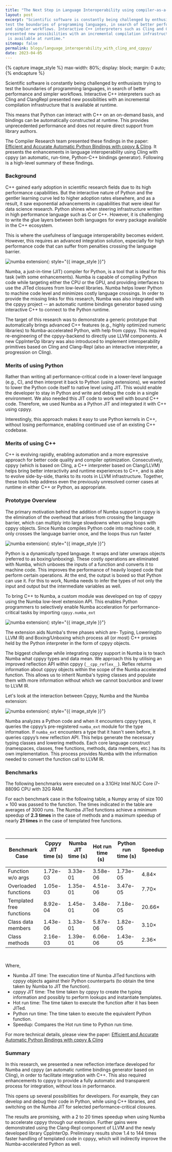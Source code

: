 ```yaml
---
title: "The Next Step in Language Interoperability using compiler-as-a-service and cppyy"
layout: post
excerpt: "Scientific software is constantly being challenged by enthusiasts trying to
test the boundaries of programming languages, in search of better performance
and simpler workflows. Interactive C++ interpreters such as Cling and ClangRepl
presented new possibilities with an incremental compilation infrastructure that
 is available at runtime."
sitemap: false
permalink: blogs/language_interoperability_with_cling_and_cppyy/
date: 2023-04-05
---
```


{% capture image_style %}
    max-width: 80%;
    display: block;
    margin: 0 auto;
{% endcapture %}

Scientific software is constantly being challenged by enthusiasts trying to
test the boundaries of programming languages, in search of better performance
and simpler workflows. Interactive C++ interpreters such as Cling and ClangRepl
presented new possibilities with an incremental compilation infrastructure that
 is available at runtime.

This means that Python can interact with C++ on an on-demand basis, and
bindings can be automatically constructed at runtime. This provides
unprecedented performance and does not require direct support from library
authors.

The Compiler Research team presented these findings in the paper: [Efficient
and Accurate Automatic Python Bindings with cppyy & Cling]. It presents the
enhancements in language interoperability using Cling with cppyy (an
automatic, run-time, Python-C++ bindings generator). Following is a high-level
summary of these findings.


### Background
C++ gained early adoption in scientific research fields due to its high
performance capabilities. But the interactive nature of Python and the gentler
learning curve led to higher adoption rates elsewhere, and as a result, it saw
exponential advancements in capabilities that were ideal for data science
research. Python shines when steering infrastructure written in high
performance language such as C or C++. However, it is challenging to write the
glue layers between both languages for every package available in the C++
ecosystem. 

This is where the usefulness of language interoperability becomes evident.
However, this requires an advanced integration solution, especially for high
performance code that can suffer from penalties crossing the language barrier.

![numba extension](/images/blog/cppyy-numba-1.png){: style="{{ image_style }}"}

Numba, a just-in-time (JIT) compiler for Python, is a tool that is ideal for
this task (with some enhancements). Numba is capable of compiling Python code
while targeting either the CPU or the GPU, and providing interfaces to use the
JITed closures from low-level libraries. Numba helps lower Python to machine
code level and minimizes costly language crossings. In order to provide the
missing links for this research, Numba was also integrated with the cppyy
project -- an automatic runtime bindings generator based using interactive C++
to connect to the Python runtime.

The target of this research was to demonstrate a generic prototype that
automatically brings advanced C++ features (e.g., highly optimized numeric
libraries) to Numba-accelerated Python, with help from cppyy. This required
re-engineering of the cppyy-backend to directly use LLVM components. A new
CppInterOp library was also introduced to implement interoperability
primitives based on Cling and Clang-Repl (also an interactive interpreter, a
progression on Cling).

### Merits of using Python

Rather than writing all performance-critical code in a lower-level language
(e.g., C), and then interpret it back to Python (using extensions), we wanted
to lower the Python code itself to native level using JIT. This would enable
the developer to stay in Python and write and debug the code in a single
environment. We also needed this JIT code to work well with bound C++ code.
Therefore, we used Numba as a Python JIT and integrated it with C++ using
cppyy.

Interestingly, this approach makes it easy to use Python kernels in C++,
without losing performance, enabling continued use of an existing C++
codebase.

### Merits of using C++

C++ is evolving rapidly, enabling automation and a more expressive approach
for better code quality and compiler optimization. Consecutively, cppyy (which
is based on Cling, a C++ interpreter based on Clang/LLVM) helps bring better
interactivity and runtime experiences to C++, and is able to evolve
side-by-side, thanks to its roots in LLVM infrastructure. Together, these
tools help address even the previously unresolved corner cases at runtime in
either C++ or Python, as appropriate.

### Prototype Overview

The primary motivation behind the addition of Numba support in cppyy is the
elimination of the overhead that arises from crossing the language barrier,
which can multiply into large slowdowns when using loops with cppyy objects.
Since Numba compiles Python code into machine code, it only crosses the
language barrier once, and the loops thus run faster

![numba extension](/images/blog/cppyy-numba-2.png){: style="{{ image_style }}"}

Python is a dynamically typed language. It wraps and later unwraps objects
(referred to as boxing/unboxing). These costly operations are eliminated with
Numba, which unboxes the inputs of a function and converts it to machine code.
This improves the performance of heavily looped code that perform certain
operations. At the end, the output is boxed so that Python can use it. For
this to work, Numba needs to infer the types of not only the input and output
but the intermediate variables as well.

To bring C++ to Numba, a custom module was developed on top of cppyy using the
Numba low-level extension API. This enables Python programmers to selectively
enable Numba acceleration for performance-critical tasks by importing
`cppyy.numba_ext`

![numba extension](/images/blog/cppyy-numba-3.png){: style="{{ image_style }}"}

The extension aids Numba's three phases which are- Typing, Lowering(to LLVM
IR) and Boxing/Unboxing which process all (or most) C++ proxies held by the
Python interpreter in the form of cppyy objects.

The biggest challenge while integrating cppyy support in Numba is to teach
Numba what cppyy types and data mean. We approach this by utilising an
improved reflection API within cppyy (`__cpp_reflex__`). Reflex returns
information about cppyy objects within the scope of the Numba accelerated
function. This allows us to inherit Numba's typing classes and populate them
with more information without which we cannot box/unbox and lower to LLVM IR.

Let's look at the  interaction between Cppyy, Numba and the Numba extension:

![numba extension](/images/blog/cppyy-numba-4.png){: style="{{ image_style }}"}

Numba analyzes a Python code and when it encounters cppyy types, it queries
the cppyy’s pre-registered `numba_ext` module for the type information. If
`numba_ext` encounters a type that it hasn't seen before, it queries cppyy’s
new reflection API. This helps generate the necessary typing classes and
lowering methods. Each core language construct (namespaces, classes, free
functions, methods, data members, etc.) has its own implementation. This
process provides Numba with the information needed to convert the function
call to LLVM IR.

### Benchmarks

The following benchmarks were executed on a 3.1GHz Intel NUC Core i7-8809G CPU
with 32G RAM. 

For each benchmark case in the following table, a Numpy array of size 100 ×
100 was passed to the function. The times indicated in the table are averages
of 3000 runs. The Numba JITed functions achieve a minimum speedup of **2.3
times** in the case of methods and a maximum speedup of nearly **21 times** in
the case of templated free functions.

<br />

| Benchmark Case            &nbsp;| Cppyy JIT time (s) &nbsp;| Numba JIT time (s) &nbsp;| Hot run time (s) &nbsp;| Python run time (s) &nbsp;| Speedup &nbsp;|
|----------------------------|---------------------|---------------------|-------------------|----------------------|----------|
| Function w/o args         &nbsp;| 1.72e-03           &nbsp;| 3.33e-01           &nbsp;| 3.58e-06         &nbsp;| 1.73e-05            &nbsp;| 4.84×   |
| Overloaded functions      &nbsp;| 1.05e-03           &nbsp;| 1.35e-01           &nbsp;| 4.51e-06         &nbsp;| 3.47e-05            &nbsp;| 7.70×   |
| Templated free functions  &nbsp;| 8.92e-04           &nbsp;| 1.45e-01           &nbsp;| 3.48e-06         &nbsp;| 7.18e-05            &nbsp;| 20.66×  |
| Class data members        &nbsp;| 1.43e-06           &nbsp;| 1.33e-01           &nbsp;| 5.87e-06         &nbsp;| 1.82e-05            &nbsp;| 3.10×   |
| Class methods             &nbsp;| 2.16e-03           &nbsp;| 1.39e-01           &nbsp;| 6.06e-06         &nbsp;| 1.43e-05            &nbsp;| 2.36×   |

<br />

Where,
- Numba JIT time: The execution time of Numba JITed functions with cppyy
  objects against their Python counterparts (to obtain the time taken by Numba
  to JIT the function).
- cppyy JIT time: The time taken by cppyy to create the typing information and
  possibly to perform lookups and instantiate templates.
- Hot run time: The time taken to execute the function after it has been JITed.
- Python run time: The time taken to execute the equivalent Python function.
- Speedup: Compares the Hot run time to Python run time.

For more technical details, please view the paper: [Efficient and Accurate Automatic Python Bindings with cppyy & Cling]

### Summary

In this research, we presented a new reflection interface developed for Numba
and cppyy (an automatic runtime bindings generator based on Cling), in order
to facilitate integration with C++. This also required enhancements to cppyy
to provide a fully automatic and transparent process for integration, without
loss in performance.

This opens up several possibilities for developers. For example, they can
develop and debug their code in Python, while using C++ libraries, and
switching on the Numba JIT for selected performance-critical closures. 

The results are promising, with a 2 to 20 times speedup when using Numba to
accelerate cppyy through our extension. Further gains were demonstrated using
the Clang-Repl component of LLVM and the newly developed library CppInterOp.
Preliminary results show 1.4 to 144 times faster handling of templated code in
cppyy, which will indirectly improve the Numba-accelerated Python as well.

[Efficient and Accurate Automatic Python Bindings with cppyy & Cling]: https://arxiv.org/abs/2304.02712